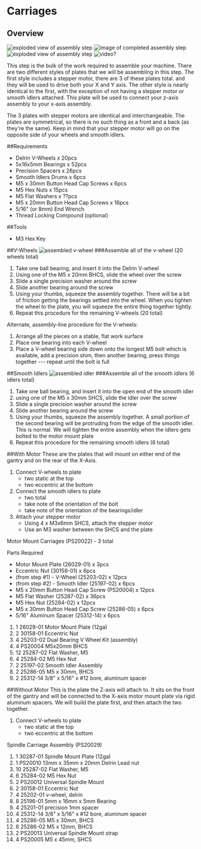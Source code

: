 # Carriages
## Overview
![exploded view of assembly step](http://placehold.it/200x200)  ![image of completed assembly step](http://placehold.it/200x200) ![exploded view of assembly step](http://placehold.it/200x200) ![video?](http://placehold.it/200x200)

This step is the bulk of the work required to assemble your machine. There are two different styles of plates that we will be assembling in this step. The first style includes a stepper motor, there are 3 of these plates total. and they will be used to drive both your X and Y axis. The other style is nearly identical to the first, with the exception of not having a stepper motor or smooth idlers attached. This plate will be used to connect your z-axis assembly to your x-axis assembly. 

The 3 plates with stepper motors are identical and interchangeable. The plates are symmetrical, so there is no such thing as a front and a back (as they're the same). Keep in mind that your stepper motor will go on the opposite side of your wheels and smooth idlers.

##Requirements
* Delrin V-Wheels x 20pcs
* 5x16x5mm Bearings x 52pcs
* Precision Spacers x 26pcs
* Smooth Idlers Drums x 6pcs
* M5 x 30mm Button Head Cap Screws x 6pcs
* M5 Hex Nuts x 15pcs
* M5 Flat Washers x ??pcs
* M5 x 20mm Button Head Cap Screws x 16pcs
* 5/16" (or 8mm) End Wrench
* Thread Locking Compound (optional)

##Tools
* M3 Hex Key
 
##V-Wheels
![assembled v-wheel](http://placehold.it/400x400)
###Assemble all of the v-wheel (20 wheels total)
1. Take one ball bearing, and insert it into the Delrin V-wheel
2. Using one of the M5 x 20mm BHCS, slide the wheel over the screw
3. Slide a single precision washer around the screw
4. Slide another bearing around the screw
5. Using your thumbs, squeeze the assembly together. There will be a bit of friction getting the bearings settled into the wheel. When you tighten the wheel to the plate, you will squeeze the entire thing together tightly.
6. Repeat this procedure for the remaining V-wheels (20 total)

Alternate, assembly-line procedure for the V-wheels:

1. Arrange all the pieces on a stable, flat work surface
2. Place one bearing into each V-wheel 
3. Place a V-wheel bearing side down onto the longest M5 bolt which is available, add a precision shim, then another bearing, press things together --- repeat until the bolt is full

##Smooth Idlers
![assembled idler](http://placehold.it/400x400)
###Assemble all of the smooth idlers (6 idlers total)
1. Take one ball bearing, and insert it into the open end of the smooth idler
2. using one of the M5 x 30mm SHCS, slide the idler over the screw
3. Slide a single precision washer around the screw
4. Slide another bearing around the screw
5. Using your thumbs, squeeze the assembly together. A small portion of the second bearing will be protruding from the edge of the smooth idler. This is normal. We will tighten the entire assembly when the idlers gets bolted to the motor mount plate
6. Repeat this procedure for the remaining smooth idlers (6 total)


##With Motor
These are the plates that will mount on either end of the gantry and on the rear of the X-Axis.
1. Connect V-wheels to plate
	- two static at the top
	- two eccentric at the bottom
2. Connect the smooth idlers to plate
	- two total
	- take note of the orientation of the bolt
	- take note of the orientation of the bearings/idler
3. Attach your stepper motor
	- Using 4 x M3x6mm SHCS, attach the stepper motor
	- Use an M3 washer between the SHCS and the plate

Motor Mount Carriages (PS20022) - 3 total

Parts Required

* Motor Mount Plate (26029-01) x 3pcs
* Eccentric Nut (30158-01) x 6pcs
* (from step #1) - V-Wheel (25203-02) x 12pcs
* (from step #2) - Smooth Idler (25197-02) x 6pcs
* M5 x 20mm Button Head Cap Screw (PS20004) x 12pcs
* M5 Flat Washer (25287-02) x 36pcs
* M5 Hex Nut (25284-02) x 12pcs
* M5 x 30mm Button Head Cap Screw (25286-05) x 6pcs
* 5/16" Aluminum Spacer (25312-14) x 6pcs

1. 1 26029-01 Motor Mount Plate (12ga)
2. 2 30158-01 Eccentric Nut
3. 4 25203-02 Dual Bearing V Wheel Kit (assembly)
4. 4 PS20004 M5x20mm BHCS
5. 12 25287-02 Flat Washer, M5
6. 4 25284-02 M5 Hex Nut
7. 2 25197-02 Smooth Idler Assembly
8. 2 25286-05 M5 x 30mm, BHCS
9. 2 25312-14 3/8" x 5/16" x #12 bore, aluminum spacer

##Without Motor
This is the plate the Z-axis will attach to. It sits on the front of the gantry and will be connected to the X-axis motor mount plate via rigid aluminum spacers. We will build the plate first, and then attach the two together.
1. Connect V-wheels to plate
	- two static at the top
	- two eccentric at the bottom

Spindle Carriage Assembly (PS20029)

1. 1 30287-01 Spindle Mount Plate (12ga)
2. 1 PS20010 13mm x 35mm x 20mm Delrin Lead nut
3. 10 25287-02 Flat Washer, M5
4. 6 25284-02 M5 Hex Nut
5. 2 PS20012 Universal Spindle Mount
6. 2 30158-01 Eccentric Nut
7. 4 25202-01 v-wheel, delrin
8. 8 25196-01 5mm x 16mm x 5mm Bearing
9. 4 25201-01 precision 1mm spacer
10. 4 25312-14 3/8" x 5/16" x #12 bore, aluminum spacer
11. 4 25286-05 M5 x 30mm, BHCS
12. 6 25286-02 M5 x 12mm, BHCS
13. 2 PS20013 Universal Spindle Mount strap
14. 4 PS20005 M5 x 45mm, SHCS
